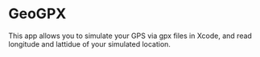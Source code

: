 # GeoGPX
This app allows you to simulate your GPS via gpx files in Xcode, and read longitude and lattidue of your simulated location.
